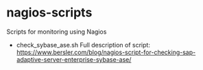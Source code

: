 # nagios-scripts
Scripts for monitoring using Nagios

* check_sybase_ase.sh
Full description of script:
https://www.bersler.com/blog/nagios-script-for-checking-sap-adaptive-server-enterprise-sybase-ase/
